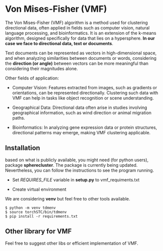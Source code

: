 # Von Mises-Fisher (VMF)

The Von Mises-Fisher (VMF) algorithm is a method used for clustering directional data, often applied in fields such as computer vision, natural language processing, and bioinformatics. It is an extension of the k-means algorithm, designed specifically for data that lies on a hypersphere. **In our case we face to directional data, text or documents**.

Text documents can be represented as vectors in high-dimensional space, and when analyzing similarities between documents or words, considering the **direction (or angle)** between vectors can be more meaningful than considering their magnitudes alone.


Other fields of application:

- Computer Vision: Features extracted from images, such as gradients or orientations, can be represented directionally. Clustering such data with VMF can help in tasks like object recognition or scene understanding.

- Geographical Data: Directional data often arise in studies involving geographical information, such as wind direction or animal migration paths.

- Bioinformatics: In analyzing gene expression data or protein structures, directional patterns may emerge, making VMF clustering applicable.


## Installation

based on what is publicly available, you might need (for python users), package **spherecluster**. The package is currently being updated. Nevertheless, you can follow the instructions to see the program running.

- Set *REQUIRES_FILE* variable in **setup.py** to vmf_requiments.txt

- Create virtual environment 

We are considering **venv** but feel free to other tools available.


```
$ python -m venv tdmenv
$ source torchSTC/bin/tdmenv
$ pip install -r requirements.txt
```

## Other library for VMF

Feel free to suggest other libs or efficient implementation of VMF.
